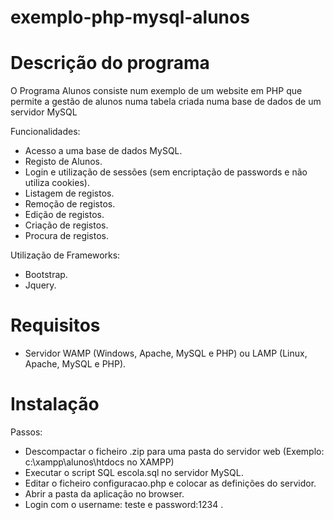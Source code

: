 exemplo-php-mysql-alunos
========================

Descrição do programa
========================
O Programa Alunos consiste num exemplo de um website em PHP que permite a gestão
 de alunos numa tabela criada numa base de dados de um servidor MySQL

Funcionalidades:
- Acesso a uma base de dados MySQL.
- Registo de Alunos.
- Login e utilização de sessões (sem encriptação de passwords e não utiliza cookies).
- Listagem de registos.
- Remoção de registos.
- Edição de registos.
- Criação de registos.
- Procura de registos.
 
Utilização de Frameworks:
- Bootstrap.
- Jquery.


Requisitos
==========================
- Servidor WAMP (Windows, Apache, MySQL e PHP) ou LAMP (Linux, Apache, MySQL e PHP).


Instalação
===========================
Passos:
- Descompactar o ficheiro .zip para uma pasta do servidor web (Exemplo: c:\xampp\alunos\htdocs no XAMPP)
- Executar o script SQL escola.sql no servidor MySQL.
- Editar o ficheiro configuracao.php e colocar as definições do servidor.
- Abrir a pasta da aplicação no browser.
- Login com o username: teste e password:1234 .
 
